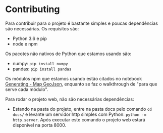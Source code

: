 # Contributing

Para contribuir para o projeto é bastante simples e poucas dependências são necessárias. Os requisitos são:
* Python 3.6 e pip
* node e npm

Os pacotes não nativos de Python que estamos usando são:
* numpy: `pip install numpy`
* pandas: `pip install pandas`

Os módulos npm que estamos usando estão citados no notebook [Generating - Map GeoJson](notebooks/Generating\-\Map\GeoJson.ipynb), enquanto se faz o walkthrough de "para que serve cada módulo".

Para rodar o projeto web, não são necessárias dependências:
* Estando na pasta do projeto, entre na pasta docs pelo comando `cd docs/` e levante um servidor http simples com Python: `python -m http.server`. Após executar este comando o projeto web estará disponível na porta 8000.

